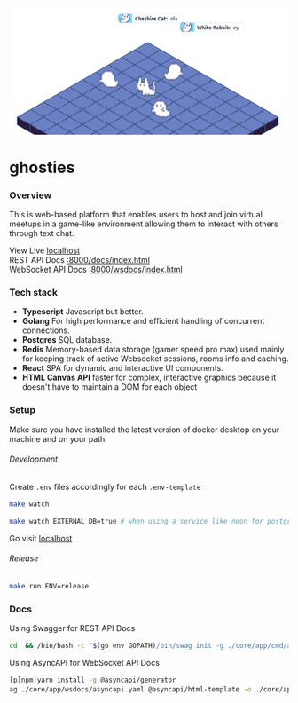 ![gosty](./ui/public/cover.png)

# ghosties

### Overview

This is web-based platform that enables users to host and join virtual meetups in a game-like environment allowing them to interact with others through text chat.

View Live [localhost](http://localhost/)  
REST API Docs [:8000/docs/index.html](http://localhost:8000/docs/index.html)  
WebSocket API Docs [:8000/wsdocs/index.html](http://localhost:8000/docs/index.html)

### Tech stack

- **Typescript** Javascript but better.
- **Golang** For high performance and efficient handling of concurrent connections.
- **Postgres** SQL database.
- **Redis** Memory-based data storage (gamer speed pro max) used mainly for keeping track of active Websocket sessions, rooms info and caching.
- **React** SPA for dynamic and interactive UI components.
- **HTML Canvas API** faster for complex, interactive graphics because it doesn't have to maintain a DOM for each object

### Setup

Make sure you have installed the latest version of docker desktop on your machine and on your path.

###### Development

Create `.env` files accordingly for each `.env-template`

```sh
make watch
```

```sh
make watch EXTERNAL_DB=true # when using a service like neon for postgres
```

Go visit [localhost](http://localhost/)

###### Release

```sh
make run ENV=release
```

### Docs

Using Swagger for REST API Docs

```sh
cd  && /bin/bash -c "$(go env GOPATH)/bin/swag init -g ./core/app/cmd/api/main.go -o ./core/app/docs/"
```

Using AsyncAPI for WebSocket API Docs

```sh
[p]npm|yarn install -g @asyncapi/generator
ag ./core/app/wsdocs/asyncapi.yaml @asyncapi/html-template -o ./core/app/wsdocs
```
